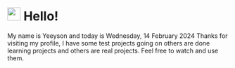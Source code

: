  <h1>
    <img src="https://emojis.slackmojis.com/emojis/images/1643510097/45343/hi.gif?1643510097" width="30"/> 
    Hello!
 </h1>
 <p>
    My name is Yeeyson and today is Wednesday, 14 February 2024
    Thanks for visiting my profile, I have some test projects going on others are done learning projects and others are real projects.
    Feel free to watch and use them.
 </p>